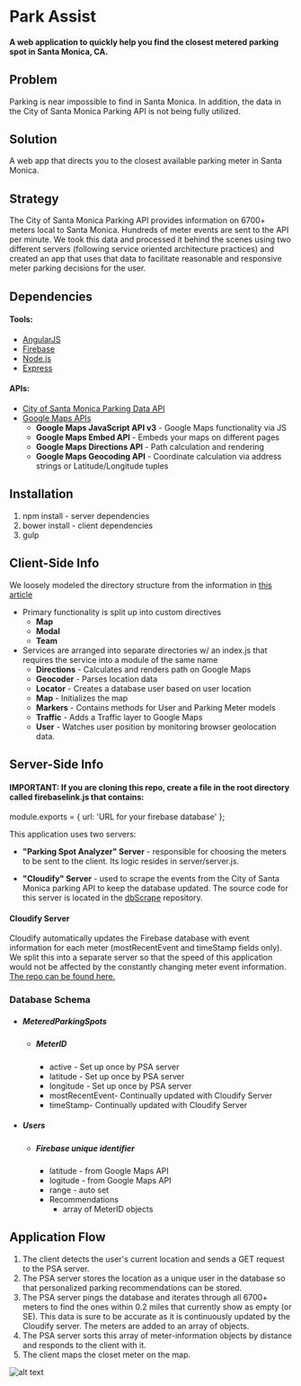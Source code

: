 # Park Assist
#### A web application to quickly help you find the closest metered parking spot in Santa Monica, CA.

## Problem
Parking is near impossible to find in Santa Monica. In addition, the data in the City of Santa Monica Parking API is not being fully utilized.

## Solution
A web app that directs you to the closest available parking meter in Santa Monica.

## Strategy
The City of Santa Monica Parking API provides information on 6700+ meters local to Santa Monica. Hundreds of meter events are sent to the API per minute. We took this data and processed it behind the scenes using two different servers (following service oriented architecture practices) and created an app that uses that data to facilitate reasonable and responsive meter parking decisions for the user.

## Dependencies

#### Tools:
* [AngularJS](https://angularjs.org/)
* [Firebase](https://www.firebase.com/)
* [Node.js](https://nodejs.org/)
* [Express](http://expressjs.com/)

#### APIs:
* [City of Santa Monica Parking Data API](https://parking.api.smgov.net/)
* [Google Maps APIs](https://developers.google.com/maps/?hl=en/)
  * **Google Maps JavaScript API v3** - Google Maps functionality via JS
  * **Google Maps Embed API** - Embeds your maps on different pages
  * **Google Maps Directions API** - Path calculation and rendering
  * **Google Maps Geocoding API** - Coordinate calculation via address strings or Latitude/Longitude tuples

## Installation
  1. npm install - server dependencies
  2. bower install - client dependencies
  3. gulp



## Client-Side Info

We loosely modeled the directory structure from the information in [this article](https://scotch.io/tutorials/angularjs-best-practices-directory-structure)

  * Primary functionality is split up into custom directives
    * **Map**
    * **Modal**
    * **Team**    
  * Services are arranged into separate directories w/ an index.js that requires the service into a module of the same name
    * **Directions** - Calculates and renders path on Google Maps
    * **Geocoder** - Parses location data
    * **Locator** - Creates a database user based on user location
    * **Map** - Initializes the map
    * **Markers** - Contains methods for User and Parking Meter models
    * **Traffic** - Adds a Traffic layer to Google Maps
    * **User** - Watches user position by monitoring browser geolocation data.


## Server-Side Info

#### IMPORTANT: If you are cloning this repo, create a file in the root directory called firebaselink.js that contains:

module.exports = {
   url: 'URL for your firebase database'
};

This application uses two servers:

* **"Parking Spot Analyzer" Server** - responsible for choosing the meters to be sent to the client. Its logic resides in server/server.js.

* **"Cloudify" Server** - used to scrape the events from the City of Santa Monica parking API to keep the database updated. The source code for this server is located in the [dbScrape](https://github.com/splendid-simi/dbScrape) repository.

#### Cloudify Server
Cloudify automatically updates the Firebase database with event information for each meter (mostRecentEvent and timeStamp fields only). We split this into a separate server so that the speed of this application would not be affected by the constantly changing meter event information. [The repo can be found here.](https://github.com/splendid-simi/dbScrape/)

### Database Schema

* ##### MeteredParkingSpots
  * ##### MeterID
    * active - Set up once by PSA server
    * latitude - Set up once by PSA server
    * longitude - Set up once by PSA server
    * mostRecentEvent- Continually updated with Cloudify Server
    * timeStamp- Continually updated with Cloudify Server
    
* ##### Users
  * ##### Firebase unique identifier
    * latitude - from Google Maps API
    * logitude - from Google Maps API
    * range - auto set
    * Recommendations
      * array of MeterID objects

## Application Flow

  1. The client detects the user's current location and sends a GET request to the PSA server.
  2. The PSA server stores the location as a unique user in the database so that personalized parking recommendations can be stored.
  3. The PSA server pings the database and iterates through all 6700+ meters to find the ones within 0.2 miles that currently show as empty (or SE). This data is sure to be accurate as it is continuously updated by the Cloudify server. The meters are added to an array of objects.
  4. The PSA server sorts this array of meter-information objects by distance and responds to the client with it.
  5. The client maps the closet meter on the map.

![alt text](https://github.com/rodocite/splendid-simi/blob/dev/applicationflow.jpg)
